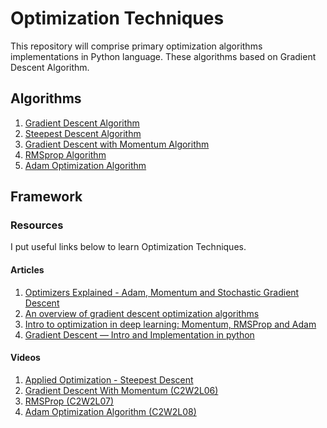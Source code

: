 # Optimization Techniques
This repository will comprise primary optimization algorithms implementations in Python language. These algorithms based on Gradient Descent Algorithm.

## Algorithms
1. [Gradient Descent Algorithm](https://github.com/fzehracetin/optimization-techniques/blob/master/GradientDescent2D.ipynb)
2. [Steepest Descent Algorithm](https://github.com/fzehracetin/optimization-techniques/blob/master/SteepestDescent.ipynb)
3. [Gradient Descent with Momentum Algorithm](https://github.com/fzehracetin/optimization-techniques/blob/master/GradientDescentwithMomentum.ipynb)
4. [RMSprop Algorithm](https://github.com/fzehracetin/optimization-techniques/blob/master/RMSprop.ipynb)
5. [Adam Optimization Algorithm](https://github.com/fzehracetin/optimization-techniques/blob/master/Adam.ipynb)

## Framework


### Resources
I put useful links below to learn Optimization Techniques.

#### Articles
1. [Optimizers Explained - Adam, Momentum and Stochastic Gradient Descent](https://mlfromscratch.com/optimizers-explained/#/)
2. [An overview of gradient descent optimization algorithms](https://ruder.io/optimizing-gradient-descent/)
3. [Intro to optimization in deep learning: Momentum, RMSProp and Adam](https://blog.paperspace.com/intro-to-optimization-momentum-rmsprop-adam/)
4. [Gradient Descent — Intro and Implementation in python](https://medium.com/analytics-vidhya/gradient-descent-intro-and-implementation-in-python-8b6ab0557b7c)

#### Videos
1. [Applied Optimization - Steepest Descent](https://www.youtube.com/watch?v=BBlDWNTimoA&feature=youtu.be)
2. [Gradient Descent With Momentum (C2W2L06)](https://www.youtube.com/watch?v=k8fTYJPd3_I&t=498s)
3. [RMSProp (C2W2L07)](https://www.youtube.com/watch?v=_e-LFe_igno&list=WL&index=26&t=0s)
4. [Adam Optimization Algorithm (C2W2L08)](https://www.youtube.com/watch?v=JXQT_vxqwIs)


